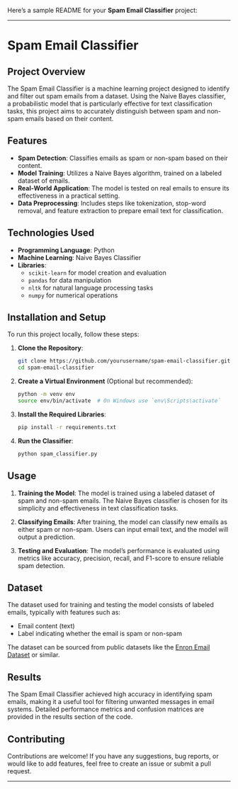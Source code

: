Here’s a sample README for your **Spam Email Classifier** project:

---

# **Spam Email Classifier**

## **Project Overview**
The Spam Email Classifier is a machine learning project designed to identify and filter out spam emails from a dataset. Using the Naive Bayes classifier, a probabilistic model that is particularly effective for text classification tasks, this project aims to accurately distinguish between spam and non-spam emails based on their content.

## **Features**
- **Spam Detection**: Classifies emails as spam or non-spam based on their content.
- **Model Training**: Utilizes a Naive Bayes algorithm, trained on a labeled dataset of emails.
- **Real-World Application**: The model is tested on real emails to ensure its effectiveness in a practical setting.
- **Data Preprocessing**: Includes steps like tokenization, stop-word removal, and feature extraction to prepare email text for classification.

## **Technologies Used**
- **Programming Language**: Python
- **Machine Learning**: Naive Bayes Classifier
- **Libraries**:
  - `scikit-learn` for model creation and evaluation
  - `pandas` for data manipulation
  - `nltk` for natural language processing tasks
  - `numpy` for numerical operations

## **Installation and Setup**
To run this project locally, follow these steps:

1. **Clone the Repository**:
   ```bash
   git clone https://github.com/yourusername/spam-email-classifier.git
   cd spam-email-classifier
   ```

2. **Create a Virtual Environment** (Optional but recommended):
   ```bash
   python -m venv env
   source env/bin/activate  # On Windows use `env\Scripts\activate`
   ```

3. **Install the Required Libraries**:
   ```bash
   pip install -r requirements.txt
   ```

4. **Run the Classifier**:
   ```bash
   python spam_classifier.py
   ```

## **Usage**
1. **Training the Model**: The model is trained using a labeled dataset of spam and non-spam emails. The Naive Bayes classifier is chosen for its simplicity and effectiveness in text classification tasks.
  
2. **Classifying Emails**: After training, the model can classify new emails as either spam or non-spam. Users can input email text, and the model will output a prediction.

3. **Testing and Evaluation**: The model’s performance is evaluated using metrics like accuracy, precision, recall, and F1-score to ensure reliable spam detection.

## **Dataset**
The dataset used for training and testing the model consists of labeled emails, typically with features such as:
- Email content (text)
- Label indicating whether the email is spam or non-spam

The dataset can be sourced from public datasets like the [Enron Email Dataset](https://www.cs.cmu.edu/~enron/) or similar.

## **Results**
The Spam Email Classifier achieved high accuracy in identifying spam emails, making it a useful tool for filtering unwanted messages in email systems. Detailed performance metrics and confusion matrices are provided in the results section of the code.

## **Contributing**
Contributions are welcome! If you have any suggestions, bug reports, or would like to add features, feel free to create an issue or submit a pull request.



---

